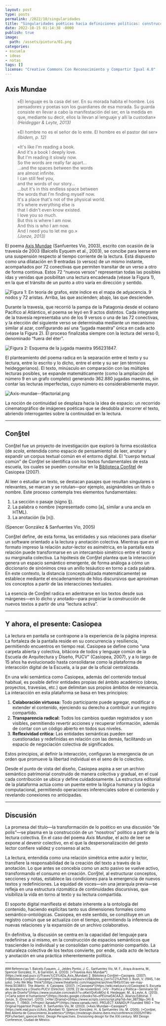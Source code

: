 ```yaml
---
layout: post
type: posts
permalink: /2022/10/singularidades
title: "Singularidades poéticas hacia definiciones políticas: construcciones de escuela a partir del texto"
date: 2022-10-15 01:14:38 -0000
publish: true
image:
  path: /assets/pintura/01.png
categories:
- escuela
- ideas
- notas
tags: []
license: "Creative Commons Con Reconocimiento y Compartir Igual 4.0"
---
```


## Axis Mundae

> «El lenguaje es la casa del ser. En su morada habita el hombre. Los pensadores y poetas son los guardianes de esa morada. Su guarda consiste en llevar a cabo la manifestación del ser, en la medida en que, mediante su decir, ellos la llevan al lenguaje y allí la custodian»  
> *(Heidegger & Leyte, 2013)*

> «El hombre no es el señor de lo ente. El hombre es el pastor del ser»  
> *(Ibidem, p. 12)*

> «It's like I'm reading a book.  
> And it's a book I deeply love.  
> But I'm reading it slowly now.  
> So the words are really far apart...  
> ...and the spaces between the words  
> are almost infinite.  
> I can still feel you,  
> and the words of our story...  
> ...but it's in this endless space between  
> the words that I'm finding myself now.  
> It's a place that's not of the physical world.  
> It's where everything else is  
> that I didn't even know existed.  
> I love you so much.  
> But this is where I am now.  
> And this is who I am now.  
> And I need you to let me go.»  
> *(Jonze, 2013)*

El poema [Axis Mundae](https://wiki.ead.pucv.cl/Axis_Mundae) (Sanfuentes Vio, 2003), escrito con ocasión de la travesía de 2003 (Balcells Eyquem et al., 2003), se concibe para leerse en una suspensión respecto al tiempo corriente de la lectura. Está dispuesto como una dilatación en 9 entradas (o versos) de un mismo instante, acompañados por 72 conectivas que permiten transitar de un verso a otro de forma continua. Estos 72 “nuevos versos” representan todas las posibles idas y venidas que posibilitan una lectura encadenada (véase la Figura 1), en la que el tránsito de un punto a otro varía en dirección y sentido.

![Figura 1: En teoría de grafos, este índice es el mapa de adyacencia. 9 nodos y 72 aristas. Arriba, las que ascienden; abajo, las que descienden.](/assets/uploads/2022/10/Axis-mundae--tabla.png)

Durante la travesía, que recorrió la pampa de la Patagonia desde el océano Pacífico al Atlántico, el poema se leyó en 9 actos distintos. Cada integrante de la travesía representaba uno de los 9 versos o una de las 72 conectivas, y la elección del siguiente verso se determinaba mediante un mecanismo similar al azar, configurando así una “jugada maestra” única en cada acto (véase la Figura 2). El proceso finalizaba siempre con la lectura del verso 0, denominado “fuera del éter”.

![Figura 2: Esquema de la jugada maestra 956231847.](/assets/uploads/2022/10/Axis-mundae--jugada.png)

El planteamiento del poema radica en la separación entre el texto y su lectura, entre lo escrito y lo dicho, entre el ente y su ser (en términos heideggerianos). El texto, minúsculo en comparación con las múltiples lecturas posibles, se expande matemáticamente (como la ampliación del número 9 en un grafo completo) generando 362.880 jugadas maestras, sin contar las lecturas imperfectas, cuyo número es considerablemente mayor. 

![Axis-mundae--9factorial.png](/assets/uploads/2022/10/Axis-mundae--9factorial.png)

La noción de continuidad se desplaza hacia la idea de espacio: un recorrido cinematográfico de imágenes poéticas que se desdobla al recorrer el texto, abriendo interrogantes sobre la continuidad en la lectura.

---

## Con§tel

Con§tel fue un proyecto de investigación que exploró la forma escolástica (de *scola*, entendida como espacio de pensamiento) de leer, anotar y expandir un corpus textual común en el entorno digital. El “cuerpo textual común” de Con§tel se identifica con los textos fundamentales de esta escuela, los cuales se pueden consultar en la [Biblioteca Con§tel](https://wiki.ead.pucv.cl/Biblioteca_Con%C2%A7tel) de Casiopea (2007).

Al leer o estudiar un texto, se destacan pasajes que resultan singulares o relevantes, se marcan y se rotulan—por ejemplo, asignándoles un título o nombre. Este proceso contempla tres elementos fundamentales:
  
1. La sección o pasaje (signo §).  
2. La palabra o nombre (representado como [a], similar a una ancla en HTML).  
3. La anotación (la [n]).  

(Spencer González & Sanfuentes Vio, 2005)

Con§tel define, de esta forma, las entidades y sus relaciones para diseñar un software orientado a la lectura y anotación colectiva. Mientras que en el formato impreso la relación autor-lector es asimétrica, en la pantalla esta relación puede transformarse en un intercambio simétrico entre el texto y su marginalia colectiva. La hipótesis de Con§tel plantea que la interacción genera un espacio semántico emergente, de forma análoga a cómo un diccionario de sinónimos crea un anillo tesáutico en torno a cada palabra. En este contexto, la distancia (conceptualizada matemáticamente) se establece mediante el encadenamiento de hilos discursivos que aproximan los conceptos a partir de las interacciones textuales.

La esencia de Con§tel radica en adentrarse en los textos desde sus márgenes—en lo dicho y anotado—para propiciar la construcción de nuevos textos a partir de una “lectura activa”.

---

## Y ahora, el presente: Casiopea

La lectura en pantalla se contrapone a la experiencia de la página impresa. La fortaleza de la pantalla reside en su concurrencia y resiliencia, permitiendo encuentros en tiempo real. Casiopea se define como “una carpeta abierta y colectiva, bitácora de todos y lenguaje común de la Escuela de Arquitectura y Diseño, PUCV” (Casiopea, 2007), y a lo largo de 15 años ha evolucionado hasta consolidarse como la plataforma de interacción digital de la Escuela, a la par de la oficial centralizada.

En una wiki semántica como Casiopea, además del contenido textual habitual, es posible definir entidades propias del ámbito académico (obras, proyectos, travesías, etc.) que delimitan sus propios ámbitos de relevancia. La interacción en esta plataforma se basa en tres principios:

1. **Colaboración virtuosa:** Todo participante puede agregar, modificar o extender el contenido, ejerciendo su derecho a contribuir a un registro compartido.  
2. **Transparencia radical:** Todos los cambios quedan registrados y son visibles, permitiendo revertir acciones y recuperar información, además de contar con un código abierto en todos sus niveles.  
3. **Reflexividad crítica:** Las entidades semánticas pueden ser cuestionadas y redefinidas en relación con las demás, facilitando un espacio de negociación colectiva de significados.

Estos principios, al definir la interacción, configuran la emergencia de un orden que promueve la libertad individual en el seno de lo colectivo.

Desde el punto de vista del diseño, Casiopea aspira a ser un archivo semántico patrimonial construido de manera colectiva y gradual, en el cual cada contribución se ubica y define cuidadosamente. La estructura editorial de la plataforma actúa como un puente entre la lógica humana y la lógica computacional, permitiendo operaciones inferenciales sobre el contenido y revelando conexiones no anticipadas.

---

## Discusión

La promesa del título—la transformación de lo poético en una discusión “de polis”—se plasma en la construcción de un “nosotros” político a partir de la lectura colectiva. En el caso del poema *Axis Mundae*, el acto de leer se expone al devenir colectivo, en el que la despersonalización del gesto lector confiere validez y consenso al acto.

La lectura, entendida como una relación simétrica entre autor y lector, transfiere la responsabilidad de la creación del texto a través de la anotación. Lo que antes se concebía como un acto pasivo se vuelve activo, transformando el consumo en creación. Con§tel, al estructurar conceptos, secciones y notas, establece las condiciones para la emergencia de nuevos textos y redefiniciones. La equidad de voces—sin una jerarquía previa—se refleja en una estructura rizomática de continuidades discursivas, que visibiliza la vida en torno al texto y su lectura compartida.

El soporte digital manifiesta el debate inherente a la ontología del contenido, haciendo explícitas tanto sus dimensiones formales como semántico-ontológicas. Casiopea, en este sentido, se constituye en un registro común que se actualiza con el tiempo, permitiendo la inferencia de nuevas relaciones y la expansión de un archivo colaborativo.

En definitiva, la discusión se centra en la capacidad del lenguaje para redefinirse a sí mismo, en la construcción de espacios semánticos que trascienden lo individual y se consolidan como patrimonio compartido. La naturaleza colectiva de los textos convierte, por ende, cada acto de lectura y anotación en una práctica inherentemente política.

---
<div style="font-size:70%">
### Referencias
1. Balcells Eyquem, J., Jeldes Pontio, J. C., Sanfuentes Vio, M. F., Araya Aravena, M., Spencer González, H., & Garretón, A. (2003). [*Travesía Axis Mundae*](https://wiki.ead.pucv.cl/Traves%C3%ADa_Axis_Mundae)
2. Biblioteca Con§tel—Casiopea. (2007). [*Biblioteca Con§tel—Casiopea*](https://wiki.ead.pucv.cl/Biblioteca_Con%C2%A7tel)
3. Bush, V. (1945, 1 de julio). [*As We May Think*](https://www.theatlantic.com/magazine/archive/1945/07/as-we-may-think/303881/). The Atlantic.
4. Casiopea. (2007). [*Casiopea*](https://wiki.ead.pucv.cl/Casiopea)
5. Escuela de Arquitectura y Diseño PUCV (Director). (2019, 22 de noviembre). [*IV - Poética y Política—Seminario 50 años de Diseño*](https://www.youtube.com/watch?v=oKwVQvKxM0s)
6. Heidegger, M., & Leyte, A. (2013). [*Carta sobre el humanismo*](https://books.google.cl/books?id=ePEUnwEACAAJ). Alianza Editorial.
7. Jonze, S. (Director). (2013). [*Her [Drama]*](https://www.scripts.com/script.php?id=her_9873&p=34)
8. Nelson, T. (1960). [*Project Xanadu®*](https://www.xanadu.net/). PROJECT XANADU® Founded 1960 * The Original Hypertext Project.
9. Sanfuentes Vio, M. (2003). [*Axis Mundae—Casiopea*](https://wiki.ead.pucv.cl/Axis_Mundae)
10. Spencer González, H., & Sanfuentes Vio, M. (2005). [*Con§tel, Red Abierta de Conocimiento Académico*](https://mxdesign.diseno.ibero.mx/conference/2005/HTMs-PDFs/herbert_spencer.htm). Design Perspectives. Envisioning design for the XXI century. MX Design Conference, Ciudad de México.
</div>